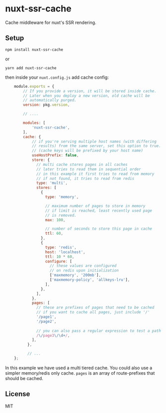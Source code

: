 # nuxt-ssr-cache
Cache middleware for nuxt's SSR rendering.

## Setup
```npm install nuxt-ssr-cache```

or

```yarn add nuxt-ssr-cache```

then inside your `nuxt.config.js` add cache config:

```javascript
    module.exports = {
        // If you provide a version, it will be stored inside cache.
        // Later when you deploy a new version, old cache will be 
        // automatically purged.
        version: pkg.version,

        // ....

        modules: [
            'nuxt-ssr-cache',
        ],
        cache: {
            // if you're serving multiple host names (with differing
            // results) from the same server, set this option to true.
            // (cache keys will be prefixed by your host name)
            useHostPrefix: false,
            store: {
              // multi cache stores pages in all caches
              // later tries to read them in sequential order
              // in this example it first tries to read from memory
              // if not found, it tries to read from redis
              type: 'multi',
              stores: [
                {
                  type: 'memory',

                  // maximum number of pages to store in memory
                  // if limit is reached, least recently used page
                  // is removed.
                  max: 100,

                  // number of seconds to store this page in cache
                  ttl: 60,
                },
                {
                  type: 'redis',
                  host: 'localhost',
                  ttl: 10 * 60,
                  configure: [
                    // these values are configured
                    // on redis upon initialization
                    ['maxmemory', '200mb'],
                    ['maxmemory-policy', 'allkeys-lru'],
                  ],
                },
              ],
            },
            pages: [
              // these are prefixes of pages that need to be cached
              // if you want to cache all pages, just include '/'
              '/page1',
              '/page2',
              
              // you can also pass a regular expression to test a path
              /\/page3\/\d+/,
            ],
          },

          // ...
    };
```

In this example we have used a multi tiered cache.
You could also use a simpler memory/redis only cache.
`pages` is an array of route-prefixes that should be cached.

## License
MIT
